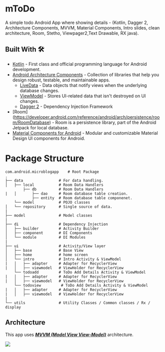 # mToDo

A simple todo Android App where showing details - (Kotlin, Dagger 2, Architecture Components, MVVM, Material Components, Intro slides, clean architecture, Room, Stetho, Viewpager2,Text Drawable, RX java).



## Built With 🛠
- [Kotlin](https://kotlinlang.org/) - First class and official programming language for Android development.
- [Android Architecture Components](https://developer.android.com/topic/libraries/architecture) - Collection of libraries that help you design robust, testable, and maintainable apps.
  - [LiveData](https://developer.android.com/topic/libraries/architecture/livedata) - Data objects that notify views when the underlying database changes.
  - [ViewModel](https://developer.android.com/topic/libraries/architecture/viewmodel) - Stores UI-related data that isn't destroyed on UI changes. 
  - [Dagger 2](https://dagger.dev/) - Dependency Injection Framework
- [Room] (https://developer.android.com/reference/android/arch/persistence/room/RoomDatabase) - Room is a persistence library, part of the Android Jetpack for local database.
- [Material Components for Android](https://github.com/material-components/material-components-android) - Modular and customizable Material Design UI components for Android.

# Package Structure
    
    com.android.microblogapp    # Root Package
    .
    ├── data                # For data handling.
    │   ├── local           # Room Data Handlers     
            ├── db          # Room Data Handlers     
    |   │       ├── dao     # Room database table creation.
                ├── entity  # Room database table componenet.
        └── model           # POJO classes  
    │   └── repository      # Single source of data.
    |
    ├── model               # Model classes
    |
    ├── di                  # Dependency Injection             
    │   ├── builder         # Activity Builder
    │   ├── component       # DI Components       
    │   └── module          # DI Modules
    |
    ├── ui                  # Activity/View layer
    │   ├── base            # Base View
    │   ├── home            # home screen
    │   └── intro           # Intro Activity & ViewModel
    |   │   ├── adapter     # Adapter for RecyclerView
    |   │   ├── viewmodel   # ViewHolder for RecyclerView
        └── todoadd         # ToDo Add Details Activity & ViewModel
    |   │   ├── adapter     # Adapter for RecyclerView
    |   │   ├── viewmodel   # ViewHolder for RecyclerView
        └── todoview         # ToDo Add Details Activity & ViewModel
    |   │   ├── adapter     # Adapter for RecyclerView
    |   │   ├── viewmodel   # ViewHolder for RecyclerView
    |
    └── utils               # Utility Classes / Common classes / Rx / display

## Architecture
This app uses [***MVVM (Model View View-Model)***](https://developer.android.com/jetpack/docs/guide#recommended-app-arch) architecture.

![](https://developer.android.com/topic/libraries/architecture/images/final-architecture.png)
